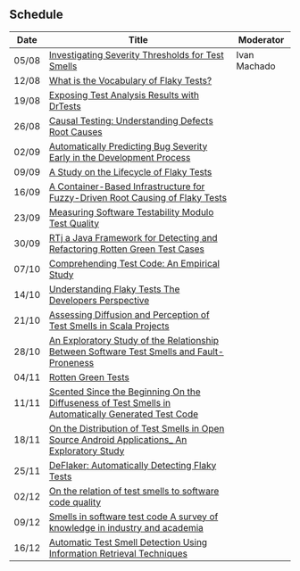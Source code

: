 ## Schedule

<table class="tg">
<thead>
  <tr>
    <th class="tg-0pky">Date</th>
    <th class="tg-0pky">Title</th>
    <th class="tg-0pky">Moderator</th>
  </tr>
</thead>
<tbody>
  <tr>
    <td class="tg-btxf">05/08</td>
    <td class="tg-btxf"><a href="https://zenodo.org/record/3744281" target="_blank" rel="noopener noreferrer">Investigating Severity Thresholds for Test Smells</a></td>
    <td class="tg-btxf">Ivan Machado</td>
  </tr>
  <tr>
    <td class="tg-0pky">12/08</td>
    <td class="tg-0pky"><a href="http://gustavopinto.org/lost+found/msr2020.pdf" target="_blank" rel="noopener noreferrer">What is the Vocabulary of Flaky Tests?</a></td>
    <td class="tg-0pky"></td>
  </tr>
  <tr>
    <td class="tg-btxf">19/08</td>
    <td class="tg-btxf"><a href="https://hal.inria.fr/hal-02404040/document" target="_blank" rel="noopener noreferrer">Exposing Test Analysis Results with DrTests</a></td>
    <td class="tg-btxf"></td>
  </tr>
  <tr>
    <td class="tg-0pky">26/08</td>
    <td class="tg-0pky"><a href="https://arxiv.org/abs/1809.06991" target="_blank" rel="noopener noreferrer">Causal Testing: Understanding Defects Root Causes</a></td>
    <td class="tg-0pky"></td>
  </tr>
  <tr>
    <td class="tg-btxf">02/09</td>
    <td class="tg-btxf"><a href="https://www.sqrlab.ca/publications/icse2020-nier/" target="_blank" rel="noopener noreferrer">Automatically Predicting Bug Severity Early in the Development Process</a></td>
    <td class="tg-btxf"></td>
  </tr>
  <tr>
    <td class="tg-0pky">09/09</td>
    <td class="tg-0pky"><a href="http://mir.cs.illinois.edu/winglam/publications/2020/LamETAL20FaTB.pdf" target="_blank" rel="noopener noreferrer">A Study on the Lifecycle of Flaky Tests</a></td>
    <td class="tg-0pky"></td>
  </tr>
  <tr>
    <td class="tg-btxf">16/09</td>
    <td class="tg-btxf"><a href="https://valerio65.github.io/assets/pdf/terragni-icse-2020.pdf" target="_blank" rel="noopener noreferrer">A Container-Based Infrastructure for Fuzzy-Driven Root Causing of Flaky Tests</a></td>
    <td class="tg-btxf"></td>
  </tr>
  <tr>
    <td class="tg-0pky">23/09</td>
    <td class="tg-0pky"><a href="https://valerio65.github.io/assets/pdf/terragni-icpc-2020.pdf" target="_blank" rel="noopener noreferrer">Measuring Software Testability Modulo Test Quality</a></td>
    <td class="tg-0pky"></td>
  </tr>
  <tr>
    <td class="tg-btxf">30/09</td>
    <td class="tg-btxf"><a href="https://arxiv.org/abs/1912.07322" target="_blank" rel="noopener noreferrer">RTj a Java Framework for Detecting and Refactoring Rotten Green Test Cases</a></td>
    <td class="tg-btxf"></td>
  </tr>
  <tr>
    <td class="tg-0pky">07/10</td>
    <td class="tg-0pky"><a href="https://arxiv.org/abs/1907.13365" target="_blank" rel="noopener noreferrer">Comprehending Test Code: An Empirical Study</a></td>
    <td class="tg-0pky"></td>
  </tr>
  <tr>
    <td class="tg-btxf">14/10</td>
    <td class="tg-btxf"><a href="https://arxiv.org/pdf/1907.01466.pdf" target="_blank" rel="noopener noreferrer">Understanding Flaky Tests The Developers Perspective</a></td>
    <td class="tg-btxf"></td>
  </tr>
  <tr>
    <td class="tg-0pky">21/10</td>
    <td class="tg-0pky"><a href="http://soft.vub.ac.be/Publications/2019/vub-soft-tr-19-06.pdf" target="_blank" rel="noopener noreferrer">Assessing Diffusion and Perception of Test Smells in Scala Projects</a></td>
    <td class="tg-0pky"></td>
  </tr>
  <tr>
    <td class="tg-btxf">28/10</td>
    <td class="tg-btxf"><a href="https://ieeexplore.ieee.org/abstract/document/8847402/" target="_blank" rel="noopener noreferrer">An Exploratory Study of the Relationship Between Software Test Smells and Fault-Proneness</a></td>
    <td class="tg-btxf"></td>
  </tr>
  <tr>
    <td class="tg-0pky">04/11</td>
    <td class="tg-0pky"><a href="https://rmod.inria.fr/archives/papers/Delp19a-RottenGreenTests-ICSE2019.pdf" target="_blank" rel="noopener noreferrer">Rotten Green Tests</a></td>
    <td class="tg-0pky"></td>
  </tr>
  <tr>
    <td class="tg-btxf">11/11</td> 
    <td class="tg-btxf"><a href="https://www.sciencedirect.com/science/article/pii/S0164121219301487" target="_blank" rel="noopener noreferrer">Scented Since the Beginning On the Diffuseness of Test Smells in Automatically Generated Test Code </a> </td>
    <td class="tg-btxf"></td>
  </tr>
  <tr>
    <td class="tg-0pky">18/11</td>
    <td class="tg-0pky"> <a href="https://fpalomba.github.io/pdf/Conferencs/C44.pdf" target="_blank" rel="noopener noreferrer">On the Distribution of Test Smells in Open Source Android  Applications_ An Exploratory Study </a></td>
    <td class="tg-0pky"></td>
  </tr>
  <tr>
    <td class="tg-0pky">25/11</td>
    <td class="tg-0pky"> <a href="https://dl.acm.org/doi/10.1145/3180155.3180164" target="_blank" rel="noopener noreferrer">DeFlaker: Automatically Detecting Flaky Tests </a></td>
    <td class="tg-0pky"></td>
  </tr>
  <tr>
<td class="tg-btxf">02/12</td>
    <td class="tg-0pky"> <a href="https://zenodo.org/record/1689875" target="_blank" rel="noopener noreferrer">On the relation of test smells to software code quality</a></td>
    <td class="tg-0pky"></td>
  </tr>
  <tr>
    <td class="tg-0pky">09/12</td>
    <td class="tg-0pky"> <a href="https://www.sciencedirect.com/science/article/pii/S0164121217303060" target="_blank" rel="noopener noreferrer"> Smells in software test code A survey of knowledge in industry and academia</a></td>
    <td class="tg-0pky"></td>
  </tr>
  <tr>
<td class="tg-btxf">16/12</td>
    <td class="tg-0pky"> <a href="https://azaidman.github.io/publications/palombaICSME2018.pdf" target="_blank" rel="noopener noreferrer">Automatic Test Smell Detection Using Information Retrieval Techniques</a></td>
    <td class="tg-0pky"></td>
  </tr>
  <tr>
</tbody>
</table>
